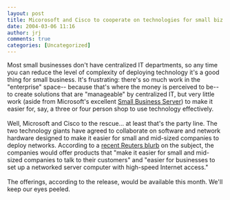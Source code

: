 ```yaml
---
layout: post
title: Micorosoft and Cisco to cooperate on technologies for small biz
date: 2004-03-06 11:16
author: jrj
comments: true
categories: [Uncategorized]
---
```

Most small businesses don't have centralized IT departments, so any time you can reduce the level of complexity of deploying technology it's a good thing for small business. It's frustrating: there's so much work in the "enterprise" space-- because that's where the money is perceived to be-- to create solutions that are "manageable" by centralized IT, but very little work (aside from Microsoft's excellent <a href="http://www.microsoft.com/sbserver/default.asp" target="_blank">Small Business Server</a>) to make it easier for, say, a three or four person shop to use technology effectively.<br /><br />Well, Microsoft and Cisco to the rescue... at least that's the party line. The two technology giants have agreed to collaborate on software and network hardware designed to make it easier for small and mid-sized companies to deploy networks. According to a <a href="http://www.reuters.com/locales/newsArticle.jsp;:402b0a51:6a577fc86216666e?type=technologyNews&amp;locale=en_IN&amp;storyID=4339973" target="_blank">recent Reuters blurb</a> on the subject, the companies would offer products that "make it easier for small and mid-sized companies to talk to their customers" and "easier for businesses to set up a networked server computer with high-speed Internet access."<br /><br />The offerings, according to the release, would be available this month. We'll keep our eyes peeled.
